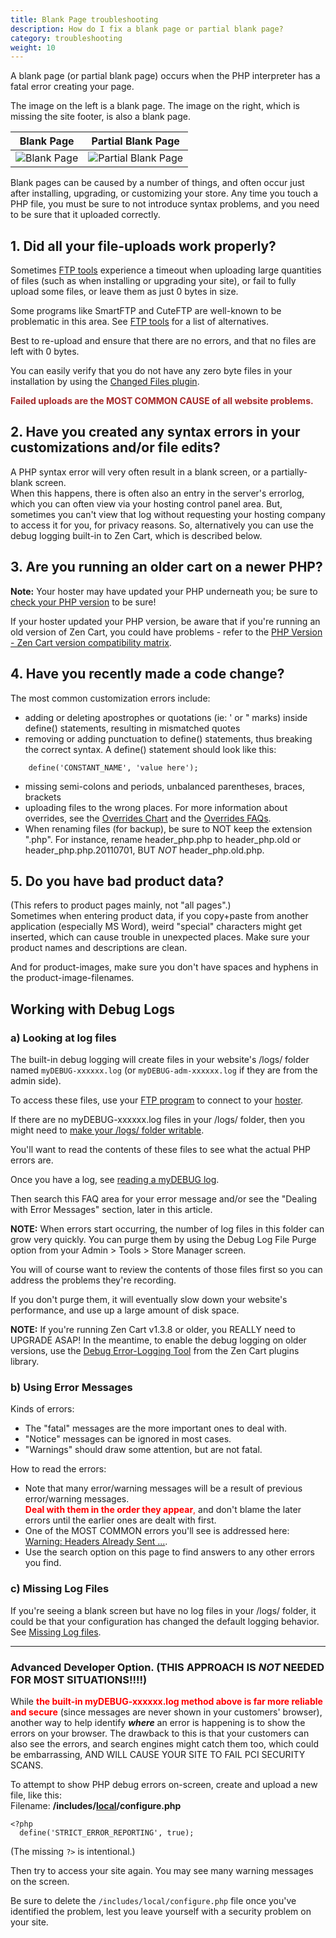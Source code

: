 ```yaml
---
title: Blank Page troubleshooting
description: How do I fix a blank page or partial blank page? 
category: troubleshooting 
weight: 10
---
```


A blank page (or partial blank page) occurs when the PHP interpreter 
has a fatal error creating your page. 

The image on the left is a blank page.  The image on the right, which is missing the site footer, is also a blank page. 

Blank Page | Partial Blank Page 
----|----
![Blank Page](/images/blank_page_1.png) | ![Partial Blank Page](/images/blank_page_2.png)


Blank pages can be caused by a number of things, and often occur just after installing, upgrading, or customizing your store. Any time you touch a PHP file, you must be sure to not introduce syntax problems, and you need to be sure that it uploaded correctly.  

## 1\. Did all your file-uploads work properly?

Sometimes [FTP tools](/user/first_steps/useful_tools/#ftp-tools) experience a timeout when uploading large quantities of files (such as when installing or upgrading your site), or fail to fully upload some files, or leave them as just 0 bytes in size.  

Some programs like SmartFTP and CuteFTP are well-known to be problematic in this area.  See [FTP tools](/user/first_steps/useful_tools/#ftp-tools) for a list of alternatives. 

Best to re-upload and ensure that there are no errors, and that no files are left with 0 bytes.  

You can easily verify that you do not have any zero byte files in your 
installation by using the [Changed Files plugin](https://www.zen-cart.com/downloads.php?do=file&id=2193). 

<font color="#a52a2a">**Failed uploads are the MOST COMMON CAUSE of all website problems.** </font>

## 2\. Have you created any syntax errors in your customizations and/or file edits?

A PHP syntax error will very often result in a blank screen, or a partially-blank screen.  
When this happens, there is often also an entry in the server's errorlog, which you can often view via your hosting control panel area. But, sometimes you can't view that log without requesting your hosting company to access it for you, for privacy reasons. So, alternatively you can use the debug logging built-in to Zen Cart, which is described below. 

## 3\. Are you running an older cart on a newer PHP? 

**Note:** Your hoster may have updated your PHP underneath you; be sure to 
[check your PHP version](/user/admin_pages/admin_version/) to be sure!

If your hoster updated your PHP version, be aware that if you're running an old version of Zen Cart, you could have problems - refer to the [PHP Version - Zen Cart version compatibility matrix](/user/first_steps/server_requirements/#php-version). 

## 4\. Have you recently made a code change? 

The most common customization errors include:  

*   adding or deleting apostrophes or quotations (ie: ' or " marks) inside define() statements, resulting in mismatched quotes
*   removing or adding punctuation to define() statements, thus breaking the correct syntax. A define() statement should look like this:

```
    define('CONSTANT_NAME', 'value here');
```

*   missing semi-colons and periods, unbalanced parentheses, braces, brackets
*   uploading files to the wrong places. For more information about overrides, see the [Overrides Chart](https://www.zen-cart.com/downloads.php?do=file&id=192)
and the [Overrides FAQs](/user/template/template_overrides/). 
*   When renaming files (for backup), be sure to NOT keep the extension ".php". For instance, rename header_php.php to header_php.old or header_php.php.20110701, BUT *NOT* header_php.old.php.

## 5\. Do you have bad product data?

(This refers to product pages mainly, not "all pages".)  
Sometimes when entering product data, if you copy+paste from another application (especially MS Word), weird "special" characters might get inserted, which can cause trouble in unexpected places. Make sure your product names and descriptions are clean.  

And for product-images, make sure you don't have spaces and hyphens in the product-image-filenames.  

## Working with Debug Logs

### a) Looking at log files 

The built-in debug logging will create files 
in your website's /logs/ folder named 
`myDEBUG-xxxxxx.log`
(or `myDEBUG-adm-xxxxxx.log` if they are from the admin side).  

To access these files, use your [FTP program](/user/first_steps/useful_tools/#ftp-tools) to connect to your [hoster](/user/first_steps/hosting/#hosting-companies).

If there are no myDEBUG-xxxxxx.log files in your /logs/ folder, then you might need to [make your /logs/ folder writable](/user/installing/permissions/).

You'll want to read the contents of these files to see what the actual PHP errors are.  

Once you have a log, see [reading a myDEBUG log](/user/troubleshooting/debug_logs/). 

Then search this FAQ area for your error message and/or see the "Dealing with Error Messages" section, later in this article.  

**NOTE:** When errors start occurring, the number of log files in this folder can grow very quickly. You can purge them by using the Debug Log File Purge option from your Admin > Tools > Store Manager screen.  

You will of course want to review the contents of those files first so you can address the problems they're recording.  

If you don't purge them, it will eventually slow down your website's performance, and use up a large amount of disk space.  

**NOTE:** If you're running Zen Cart v1.3.8 or older, you REALLY need to UPGRADE ASAP! In the meantime, to enable the debug logging on older versions, use the [Debug Error-Logging Tool](https://www.zen-cart.com/downloads.php?do=file&id=606) from the Zen Cart plugins library.  

### b) Using Error Messages

Kinds of errors:  

*   The "fatal" messages are the more important ones to deal with.
*   "Notice" messages can be ignored in most cases.
*   "Warnings" should draw some attention, but are not fatal.

How to read the errors:  

*   Note that many error/warning messages will be a result of previous error/warning messages.  
    <font color="#FF0000">**Deal with them in the order they appear**,</font> and don't blame the later errors until the earlier ones are dealt with first.
*   One of the MOST COMMON errors you'll see is addressed here: [Warning: Headers Already Sent ...](/user/troubleshooting/warning_headers_already_sent/).
*   Use the search option on this page to find answers to any other errors you find.

### c) Missing Log Files 

If you're seeing a blank screen but have no log files in your /logs/ folder,
it could be that your configuration has changed the default logging behavior.  See [Missing Log files](/user/troubleshooting/missing_log_files/). 

* * *

### Advanced Developer Option. (THIS APPROACH IS *NOT* NEEDED FOR MOST SITUATIONS!!!!)

While **<font color="#ff0000">the built-in myDEBUG-xxxxxx.log method above is far more reliable and secure</font>** (since messages are never shown in your customers' browser), another way to help identify ***where*** an error is happening is to show the errors on your browser. The drawback to this is that your customers can also see the errors, and search engines might catch them too, which could be embarrassing, AND WILL CAUSE YOUR SITE TO FAIL PCI SECURITY SCANS.  

To attempt to show PHP debug errors on-screen, create and upload a new file, like this:  
Filename: **/includes/<u>local</u>/configure.php**  

```
<?php
  define('STRICT_ERROR_REPORTING', true);
```

(The missing `?>` is intentional.)

Then try to access your site again. You may see many warning messages on the screen.  

Be sure to delete the `/includes/local/configure.php` file once you've identified the problem, lest you leave yourself with a security problem on your site.
